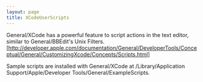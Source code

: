 ```yaml
---
layout: page
title: XCodeUserScripts
---
```




General/XCode has a powerful feature to script actions in the text editor, similar to General/BBEdit's Unix Filters.
[http://developer.apple.com/documentation/General/DeveloperTools/Conceptual/General/CustomizingXcode/Concepts/Scripts.html]

Sample scripts are installed with General/XCode at /Library/Application Support/Apple/Developer Tools/General/ExampleScripts.
